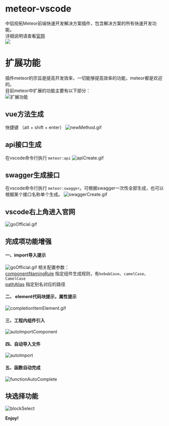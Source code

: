 # meteor-vscode
中铝视拓Meteor前端快速开发解决方案插件，包含解决方案的所有快速开发功能。<br>
详细说明请查看[官网](https://www.80fight.cn/vscode/)<br>
![](https://www.80fight.cn/vscode/framework.png)

# 扩展功能
插件meteor的宗旨是提高开发效率，一切能够提高效率的功能，meteor都是欢迎的。<br>
目前meteor中扩展的功能主要有以下部分：<br>
![扩展功能](https://www.80fight.cn/vscode/componentExtend.png)
## vue方法生成
快捷键 （alt + shift + enter）
![newMethod.gif](https://www.80fight.cn/vscode/newMethod.gif)
## api接口生成
在vscode命令行执行 `meteor:api`
![apiCreate.gif](https://www.80fight.cn/vscode/apiCreate.gif)
## swagger生成接口
在vscode命令行执行 `meteor:swagger`。可根据swagger一次性全部生成，也可以根据某个接口名称单个生成。
![swaggerCreate.gif](https://www.80fight.cn/vscode/swaggerCreate.gif)
## vscode右上角进入官网
![goOfficial.gif](https://www.80fight.cn/vscode/goOfficial.gif)
## 完成项功能增强
#### 一、import导入提示<br>
![goOfficial.gif](https://www.80fight.cn/vscodeImgs/completionItemImport.gif)
相关配置参数：<br>
[componentNamingRule]() 指定组件生成规则，有`kebabCase`、`camelCase`、`CamelCase`<br>
[pathAlias]() 指定别名对应的路径<br>
#### 二、 element代码块提示，属性提示
![completionItemElement.gif](https://www.80fight.cn/vscodeImgs/completionItemElement.gif)
#### 三、工程内组件引入
![autoImportComponent](https://www.80fight.cn/vscodeImgs/autoImportComponent.gif)
#### 四、自动导入文件
![autoImport](https://www.80fight.cn/vscodeImgs/autoImport.gif)
#### 五、函数自动完成
![functionAutoComplete](https://www.80fight.cn/vscodeImgs/functionAutoComplete.gif)
## 块选择功能
![blockSelect](https://www.80fight.cn/vscodeImgs/blockSelect.gif)

**Enjoy!**